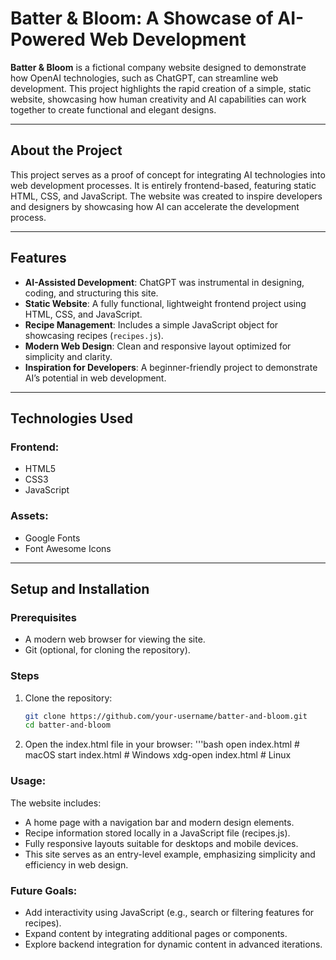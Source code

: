 # **Batter & Bloom: A Showcase of AI-Powered Web Development**

**Batter & Bloom** is a fictional company website designed to demonstrate how OpenAI technologies, such as ChatGPT, can streamline web development. This project highlights the rapid creation of a simple, static website, showcasing how human creativity and AI capabilities can work together to create functional and elegant designs.

---

## **About the Project**

This project serves as a proof of concept for integrating AI technologies into web development processes. It is entirely frontend-based, featuring static HTML, CSS, and JavaScript. The website was created to inspire developers and designers by showcasing how AI can accelerate the development process.

---

## **Features**

- **AI-Assisted Development**: ChatGPT was instrumental in designing, coding, and structuring this site.
- **Static Website**: A fully functional, lightweight frontend project using HTML, CSS, and JavaScript.
- **Recipe Management**: Includes a simple JavaScript object for showcasing recipes (`recipes.js`).
- **Modern Web Design**: Clean and responsive layout optimized for simplicity and clarity.
- **Inspiration for Developers**: A beginner-friendly project to demonstrate AI’s potential in web development.

---

## **Technologies Used**

### **Frontend:**
- HTML5
- CSS3
- JavaScript

### **Assets:**
- Google Fonts
- Font Awesome Icons

---

## **Setup and Installation**

### **Prerequisites**
- A modern web browser for viewing the site.
- Git (optional, for cloning the repository).

### **Steps**

1. Clone the repository:
   ```bash
   git clone https://github.com/your-username/batter-and-bloom.git
   cd batter-and-bloom
2. Open the index.html file in your browser:
  '''bash
  open index.html   # macOS
  start index.html  # Windows
  xdg-open index.html  # Linux

### **Usage:**
The website includes:

- A home page with a navigation bar and modern design elements.
- Recipe information stored locally in a JavaScript file (recipes.js).
- Fully responsive layouts suitable for desktops and mobile devices.
- This site serves as an entry-level example, emphasizing simplicity and efficiency in web design.

### **Future Goals:**
- Add interactivity using JavaScript (e.g., search or filtering features for recipes).
- Expand content by integrating additional pages or components.
- Explore backend integration for dynamic content in advanced iterations.
